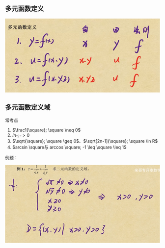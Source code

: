 ## 多元函数定义

![upgit_20221024_1666604905.png](https://raw.githubusercontent.com/elfecho/upgit-pic/master/2022/10/upgit_20221024_1666604905.png)

## 多元函数定义域
常考点
1. $\frac1{\square}; \square \neq 0$
2. $ln \square; \square > 0$
3. $\sqrt{\square}; \square \geq 0$、$\sqrt[2n-1]{\square}; \square \in R$
4. $arcsin \square与 arccos \square; -1 \leq \square \leq 1$

例题：

![upgit_20221024_1666605693.png](https://raw.githubusercontent.com/elfecho/upgit-pic/master/2022/10/upgit_20221024_1666605693.png)



